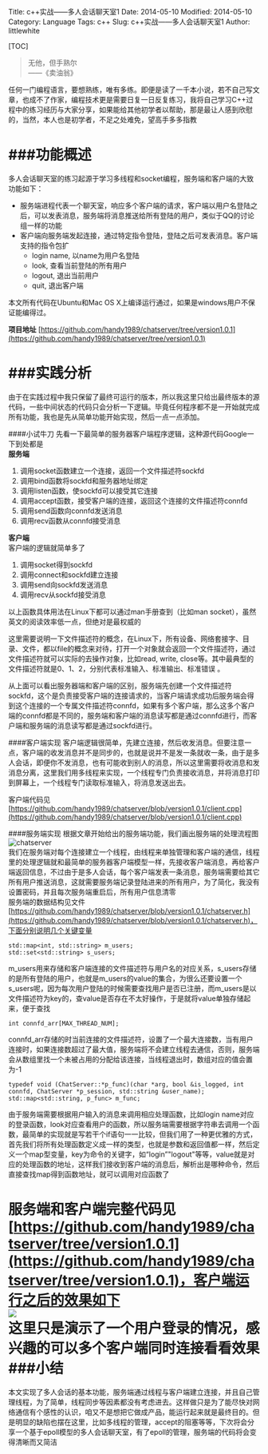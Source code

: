 Title: c++实战——多人会话聊天室1
Date: 2014-05-10
Modified: 2014-05-10
Category: Language
Tags: c++
Slug: c++实战——多人会话聊天室1
Author: littlewhite

[TOC]

>无他，但手熟尔  
 ——《卖油翁》

任何一门编程语言，要想熟练，唯有多练。即便是读了一千本小说，若不自己写文章，也成不了作家，编程技术更是需要日复一日反复练习，我将自己学习C++过程中的练习经历与大家分享，如果能给其他初学者以帮助，那是最让人感到欣慰的，当然，本人也是初学者，不足之处难免，望高手多多指教   

###功能概述
===
多人会话聊天室的练习起源于学习多线程和socket编程，服务端和客户端的大致功能如下：  

* 服务端进程代表一个聊天室，响应多个客户端的请求，客户端以用户名登陆之后，可以发表消息，服务端将消息推送给所有登陆的用户，类似于QQ的讨论组一样的功能
* 客户端向服务端发起连接，通过特定指令登陆，登陆之后可发表消息。客户端支持的指令包扩
	* login name, 以name为用户名登陆
	* look, 查看当前登陆的所有用户
	* logout, 退出当前用户
	* quit, 退出客户端  

本文所有代码在Ubuntu和Mac OS X上编译运行通过，如果是windows用户不保证能编得过。  
  
**项目地址**
[https://github.com/handy1989/chatserver/tree/version1.0.1](https://github.com/handy1989/chatserver/tree/version1.0.1)

###实践分析
===
由于在实践过程中我只保留了最终可运行的版本，所以我这里只给出最终版本的源代码，一些中间状态的代码只会分析一下逻辑。毕竟任何程序都不是一开始就完成所有功能，我也是先从简单功能开始实现，然后一点一点添加。

####小试牛刀
先看一下最简单的服务器客户端程序逻辑，这种源代码Google一下到处都是  
**服务端**  
1. 调用socket函数建立一个连接，返回一个文件描述符sockfd   
2. 调用bind函数将sockfd和服务器地址绑定  
3. 调用listen函数，使sockfd可以接受其它连接  
4. 调用accept函数，接受客户端的连接，返回这个连接的文件描述符connfd  
5. 调用send函数向connfd发送消息  
6. 调用recv函数从connfd接受消息  

**客户端**  
客户端的逻辑就简单多了  
1. 调用socket得到sockfd  
2. 调用connect和sockfd建立连接  
3. 调用send向sockfd发送消息  
4. 调用recv从sockfd接受消息  

以上函数具体用法在Linux下都可以通过man手册查到（比如man socket），虽然英文的阅读效率低一点，但绝对是最权威的  

这里需要说明一下文件描述符的概念，在Linux下，所有设备、网络套接字、目录、文件，都以file的概念来对待，打开一个对象就会返回一个文件描述符，通过文件描述符就可以实际的去操作对象，比如read, write, close等。其中最典型的文件描述符就是0、1、2，分别代表标准输入、标准输出、标准错误 。  

从上面可以看出服务器端和客户端的区别，服务端先创建一个文件描述符sockfd，这个是负责接受客户端的连接请求的，当客户端请求成功后服务端会得到这个连接的一个专属文件描述符connfd，如果有多个客户端，那么这多个客户端的connfd都是不同的，服务端和客户端的消息读写都是通过connfd进行，而客户端和服务端的消息读写都是通过sockfd进行。

####客户端实现
客户端逻辑很简单，先建立连接，然后收发消息。但要注意一点，客户端的收发消息并不是同步的，也就是说并不是发一条就收一条，由于是多人会话，即便你不发消息，也有可能收到别人的消息，所以这里需要将收消息和发消息分离，这里我们用多线程来实现，一个线程专门负责接收消息，并将消息打印到屏幕上，一个线程专门读取标准输入，将消息发送出去。 

客户端代码见[https://github.com/handy1989/chatserver/blob/version1.0.1/client.cpp](https://github.com/handy1989/chatserver/blob/version1.0.1/client.cpp)

####服务端实现
根据文章开始给出的服务端功能，我们画出服务端的处理流程图  
![chatserver](http://littlewhite.us/pic/chatserver.jpg)   
我们在服务端对每个连接建立一个线程，由线程来单独管理和客户端的通信，线程里的处理逻辑就和最简单的服务器客户端模型一样，先接收客户端消息，再给客户端返回信息，不过由于是多人会话，每个客户端发表一条消息，服务端需要给其它所有用户推送消息，这就需要服务端记录登陆进来的所有用户，为了简化，我没有设置密码，并且每次服务端重启后，所有用户信息清零  
服务端的数据结构见文件[https://github.com/handy1989/chatserver/blob/version1.0.1/chatserver.h](https://github.com/handy1989/chatserver/blob/version1.0.1/chatserver.h)，下面分别说明几个关键变量  

	std::map<int, std::string> m_users;
	std::set<std::string> s_users;
	
m_users用来存储和客户端连接的文件描述符与用户名的对应关系，s_users存储的是所有登陆的用户，也就是m_users的value的集合，为很么还要设置一个s_users呢，因为每次用户登陆的时候需要查找用户是否已注册，而m_users是以文件描述符为key的，查value是否存在不太好操作，于是就将value单独存储起来，便于查找  

	int connfd_arr[MAX_THREAD_NUM];
	
connfd_arr存储的时当前连接的文件描述符，设置了一个最大连接数，当有用户连接时，如果连接数超过了最大值，服务端将不会建立线程去通信，否则，服务端会从数组里找一个未被占用的分配给该连接，当线程退出时，数组对应的值会置为-1

	typedef void (ChatServer::*p_func)(char *arg, bool &is_logged, int connfd, ChatServer *p_session, std::string &user_name);
	std::map<std::string, p_func> m_func;
	
由于服务端需要根据用户输入的消息来调用相应处理函数，比如login name对应的登录函数，look对应查看用户的函数，所以服务端需要根据字符串去调用一个函数，最简单的实现就是写若干个if语句一一比较，但我们用了一种更优雅的方式，首先我们将所有处理函数定义成一样的类型，也就是参数和返回值都一样，然后定义一个map型变量，key为命令的关键字，如“login”"logout"等等，value就是对应的处理函数的地址，这样我们接收到客户端的消息后，解析出是哪种命令，然后直接查找map得到函数地址，就可以调用对应函数了

服务端和客户端完整代码见[https://github.com/handy1989/chatserver/tree/version1.0.1](https://github.com/handy1989/chatserver/tree/version1.0.1)，客户端运行之后的效果如下  
![](http://littlewhite.us/pic/client.jpg)  
这里只是演示了一个用户登录的情况，感兴趣的可以多个客户端同时连接看看效果  
###小结
===
本文实现了多人会话的基本功能，服务端通过线程与客户端建立连接，并且自己管理线程，为了简单，线程同步等因素都没有考虑进去。这样做只是为了能尽快对网络通信有个感性的认识，咱又不是想把它做成产品，能运行起来就是最终目的。但是明显的缺陷也摆在这里，比如多线程的管理，accept的阻塞等等，下次将会分享一个基于epoll模型的多人会话聊天室，有了epoll的管理，服务端的代码将会变得清晰而又简洁

